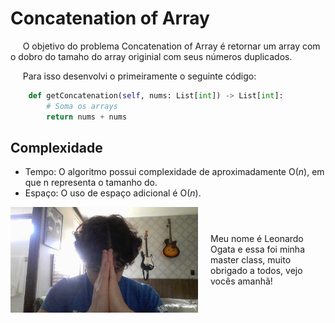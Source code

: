 # Concatenation of Array

&nbsp;&nbsp;&nbsp;&nbsp; O objetivo do problema Concatenation of Array é retornar um array com o dobro do tamaho do array originial com seus números duplicados. 

&nbsp;&nbsp;&nbsp;&nbsp; Para isso desenvolvi o primeiramente o seguinte código: 

```python
    def getConcatenation(self, nums: List[int]) -> List[int]:
        # Soma os arrays
        return nums + nums
```

## Complexidade
- Tempo: O algoritmo possui complexidade de aproximadamente O($n$), em que n representa o tamanho do.
- Espaço: O uso de espaço adicional é O($n$).

<div style="display: flex; align-items: center; justify-content: center;">
    <img src="leoogata71.jpg" alt="leoogata" style="width: 300px; height: auto; margin-right: 20px;">
    <div>
        <p>Meu nome é Leonardo Ogata e essa foi minha master class, muito obrigado a todos, vejo vocês amanhã!</p>
    </div>
</div>
